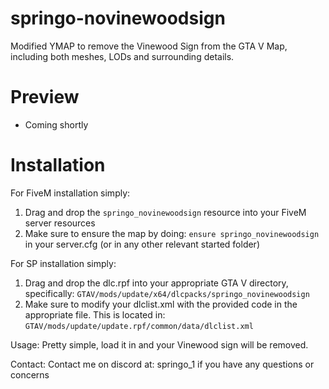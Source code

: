 # springo-novinewoodsign
Modified YMAP to remove the Vinewood Sign from the GTA V Map, including both meshes, LODs and surrounding details.

# Preview
- Coming shortly

# Installation
For FiveM installation simply:
1. Drag and drop the `springo_novinewoodsign` resource into your FiveM server resources
2. Make sure to ensure the map by doing: `ensure springo_novinewoodsign` in your server.cfg (or in any other relevant started folder)

For SP installation simply:
1. Drag and drop the dlc.rpf into your appropriate GTA V directory, specifically: `GTAV/mods/update/x64/dlcpacks/springo_novinewoodsign`
2. Make sure to modify your dlclist.xml with the provided code in the appropriate file. This is located in: `GTAV/mods/update/update.rpf/common/data/dlclist.xml`

Usage:
Pretty simple, load it in and your Vinewood sign will be removed.

Contact:
Contact me on discord at: springo_1 if you have any questions or concerns
